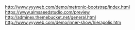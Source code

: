 http://www.yyyweb.com/demo/metronic-bootstrap/index.html
https://www.almsaeedstudio.com/preview
http://adminex.themebucket.net/general.html
http://www.yyyweb.com/demo/inner-show/hierapolis.htm